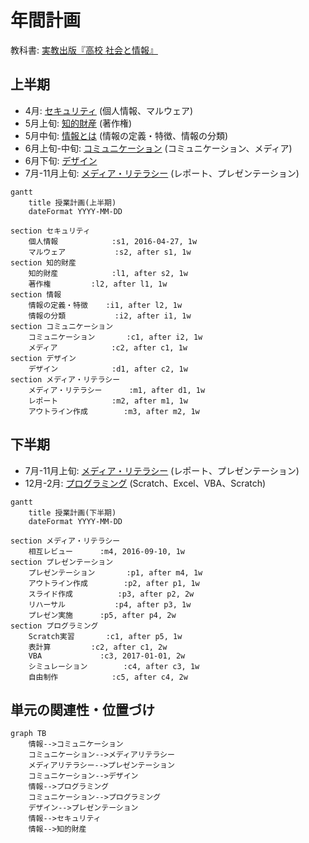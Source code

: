# 年間計画
教科書: [実教出版『高校 社会と情報』](https://amazon.jp/dp/4407202262)

<!-- workaround for bug of cutemarked -->
<script> mermaid.ganttConfig = { numberSectionStyles:2 }; </script>

## 上半期
- 4月: [セキュリティ](security/README.md) (個人情報、マルウェア)
- 5月上旬: [知的財産](intellectualproperty/README.md) (著作権)
- 5月中旬: [情報とは](information/README.md) (情報の定義・特徴、情報の分類)
- 6月上旬-中旬: [コミュニケーション](communication/README.md) (コミュニケーション、メディア)
- 6月下旬: [デザイン](design/README.md)
- 7月-11月上旬: [メディア・リテラシー](medialiteracy/README.md) (レポート、プレゼンテーション)

```mermaid
gantt
	title 授業計画(上半期)
	dateFormat YYYY-MM-DD

section セキュリティ
	個人情報			:s1, 2016-04-27, 1w
	マルウェア			:s2, after s1, 1w
section 知的財産
	知的財産			:l1, after s2, 1w
	著作権			:l2, after l1, 1w
section 情報
	情報の定義・特徴	:i1, after l2, 1w
	情報の分類			:i2, after i1, 1w
section コミュニケーション
	コミュニケーション		:c1, after i2, 1w
	メディア			:c2, after c1, 1w
section デザイン
	デザイン			:d1, after c2, 1w
section メディア・リテラシー
	メディア・リテラシー		:m1, after d1, 1w
	レポート			:m2, after m1, 1w
	アウトライン作成		:m3, after m2, 1w
```

## 下半期
- 7月-11月上旬: [メディア・リテラシー](medialiteracy/README.md) (レポート、プレゼンテーション)
- 12月-2月: [プログラミング](programming/README.md) (Scratch、Excel、VBA、Scratch)

```mermaid
gantt
	title 授業計画(下半期)
	dateFormat YYYY-MM-DD

section メディア・リテラシー
	相互レビュー		:m4, 2016-09-10, 1w
section プレゼンテーション
	プレゼンテーション		:p1, after m4, 1w
	アウトライン作成		:p2, after p1, 1w
	スライド作成			:p3, after p2, 2w
	リハーサル			:p4, after p3, 1w
	プレゼン実施		:p5, after p4, 2w
section プログラミング
	Scratch実習		:c1, after p5, 1w
	表計算			:c2, after c1, 2w
	VBA				:c3, 2017-01-01, 2w
	シミュレーション		:c4, after c3, 1w
	自由制作			:c5, after c4, 2w
```

## 単元の関連性・位置づけ
```mermaid
graph TB
	情報-->コミュニケーション
	コミュニケーション-->メディアリテラシー
	メディアリテラシー-->プレゼンテーション
	コミュニケーション-->デザイン
	情報-->プログラミング
	コミュニケーション-->プログラミング
	デザイン-->プレゼンテーション
	情報-->セキュリティ
	情報-->知的財産
```
